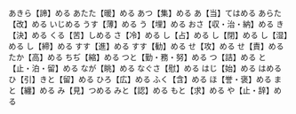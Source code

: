 あきら【諦】める
あたた【暖】める
あつ【集】める
あ【当】てはめる
あらた【改】める
いじめる
うす【薄】める
う【埋】める
おさ【収・治・納】める
き【決】める
くる【苦】しめる
さ【冷】める
し【占】める
し【閉】める
し【湿】める
し【締】める
すす【進】める
すす【勧】める
せ【攻】める
せ【責】める
たか【高】める
ちぢ【縮】める
つと【勤・務・努】める
つ【詰】める
と【止・泊・留】める
なが【眺】める
なぐさ【慰】める
はじ【始】める
はめる
ひ【引】きと【留】める
ひろ【広】める
ふく【含】める
ほ【誉・褒】める
まと【纏】める
み【見】つめる
みと【認】める
もと【求】める
や【止・辞】める